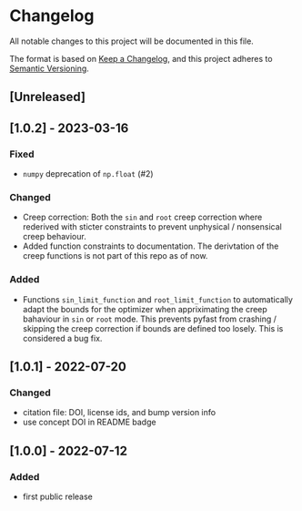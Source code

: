 # Changelog
All notable changes to this project will be documented in this file.

The format is based on [Keep a Changelog](https://keepachangelog.com/en/1.0.0/),
and this project adheres to [Semantic Versioning](https://semver.org/spec/v2.0.0.html).

## [Unreleased]


## [1.0.2] - 2023-03-16
### Fixed
* `numpy` deprecation of `np.float` (#2)

### Changed
* Creep correction: Both the `sin` and `root` creep correction where rederived with sticter constraints to prevent unphysical / nonsensical creep behaviour.
* Added function constraints to documentation. The derivtation of the creep functions is not part of this repo as of now.

### Added
* Functions `sin_limit_function` and `root_limit_function` to automatically adapt the bounds for the optimizer when appriximating the creep bahaviour in `sin` or `root` mode. This prevents pyfast from crashing / skipping the creep correction if bounds are defined too losely. This is considered a bug fix.

## [1.0.1] - 2022-07-20
###  Changed
* citation file: DOI, license ids, and bump version info
* use concept DOI in README badge

## [1.0.0] - 2022-07-12
### Added
- first public release
